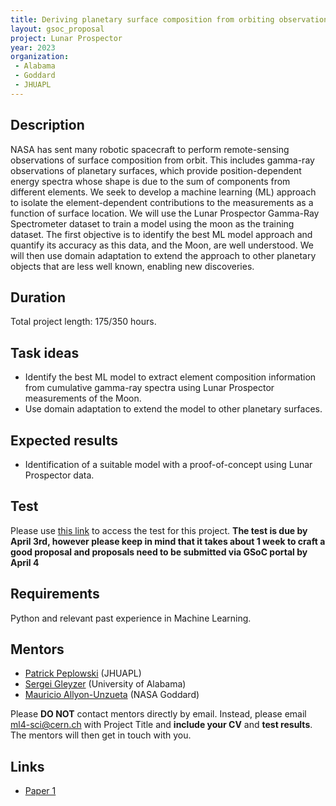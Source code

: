 ```yaml
---
title: Deriving planetary surface composition from orbiting observations from spacecraft
layout: gsoc_proposal
project: Lunar Prospector
year: 2023
organization:
 - Alabama
 - Goddard
 - JHUAPL
---
```


## Description

NASA has sent many robotic spacecraft to perform remote-sensing observations of surface composition from orbit. This includes gamma-ray observations of planetary surfaces, which provide position-dependent energy spectra whose shape is due to the sum of components from different elements. We seek to develop a machine learning (ML) approach to isolate the element-dependent contributions to the measurements as a function of surface location. We will use the Lunar Prospector Gamma-Ray Spectrometer dataset to train a model using the moon as the training dataset. The first objective is to identify the best ML model approach and quantify its accuracy as this data, and the Moon, are well understood. We will then use domain adaptation to extend the approach to other planetary objects that are less well known, enabling new discoveries.


## Duration

Total project length: 175/350 hours.

## Task ideas
  * Identify the best ML model to extract element composition information from cumulative gamma-ray spectra using Lunar Prospector measurements of the Moon.
  * Use domain adaptation to extend the model to other planetary surfaces.

## Expected results
  * Identification of a suitable model with a proof-of-concept using Lunar Prospector data.


## Test
Please use [this link](https://ml4sci.org/assets/GSOC_2023_Evaluation_Test.pdf) to access the test for this project.
**The test is due by April 3rd, however please keep in mind that it takes about 1 week to craft a good proposal and proposals need to be submitted via GSoC portal by April 4**

## Requirements 
Python and relevant past experience in Machine Learning.




## Mentors

  * [Patrick Peplowski](mailto:ml4-sci@cern.ch) (JHUAPL)
  * [Sergei Gleyzer](mailto:ml4-sci@cern.ch) (University of Alabama)
  * [Mauricio Allyon-Unzueta](mailto:ml4-sci@cern.ch) (NASA Goddard)

 
Please **DO NOT** contact mentors directly by email. Instead, please email [ml4-sci@cern.ch](mailto:ml4-sci@cern.ch) with Project Title and **include your CV** and **test results**. The mentors will then get in touch with you.

## Links
  * [Paper 1](https://agupubs.onlinelibrary.wiley.com/doi/pdfdirect/10.1029/2005JE002656)
